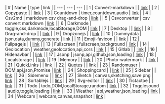 | # | Name | type | link |
| --- | --- | --- |
| 1 | Convert-markdown |  | [link](docs/convert-markdown) |
| 2 | Copypaste |  | [link](docs/copypaste) |
| 3 | Countdown | timer,countdown,audio | [link](docs/countdown) |
| 4 | Csv2md | markdown csv drag-and-drop | [link](docs/csv2md) |
| 5 | Csvconverter | csv convert markdown | [link](docs/csvconverter) |
| 6 | Darkmode | toggle,css,darkmode,localStorage,DOM | [link](docs/darkmode) |
| 7 | Desktop |  | [link](docs/desktop) |
| 8 | Drag-and-drop |  | [link](docs/drag-and-drop) |
| 9 | Dropzonejs |  | [link](docs/dropzonejs) |
| 10 | Dummydata | json,data,dummy,generate | [link](docs/dummydata) |
| 11 | Emoji-favicon |  | [link](docs/emoji-favicon) |
| 12 | Fullpagejs |  | [link](docs/fullpagejs) |
| 13 | Fullscreen | fullscreen,background | [link](docs/fullscreen) |
| 14 | Geolocation | weather,geolocation,api,cors | [link](docs/geolocation) |
| 15 | Gitlab |  | [link](docs/gitlab) |
| 16 | Hidenavbar |  | [link](docs/hidenavbar) |
| 17 | Jsonp | jsonp,api,github,json,loading | [link](docs/jsonp) |
| 18 | Localstorage |  | [link](docs/localstorage) |
| 19 | Memory |  | [link](docs/memory) |
| 20 | Photo-watermark |  | [link](docs/photo-watermark) |
| 21 | QuickLinks |  | [link](docs/quickLinks) |
| 22 | Quotes |  | [link](docs/quotes) |
| 23 | Randomuser | DOM,api,json,Promise | [link](docs/randomuser) |
| 24 | Shoppingcard |  | [link](docs/shoppingcard) |
| 25 | Sidebar |  | [link](docs/sidebar) |
| 26 | Sidemenu |  | [link](docs/sidemenu) |
| 27 | Sketch | canvas,sketching,save png | [link](docs/sketch) |
| 28 | Sortablejs |  | [link](docs/sortablejs) |
| 29 | Svg-editor |  | [link](docs/svg-editor) |
| 30 | Tictactoe |  | [link](docs/tictactoe) |
| 31 | Todo | todo,DOM,localStorage,random | [link](docs/todo) |
| 32 | Togglesound | audio,toggle,loading | [link](docs/togglesound) |
| 33 | Weather | api,weather,json,loading | [link](docs/weather) |
| 34 | Webcam | webcam,canvas,snapshot | [link](docs/webcam) |

